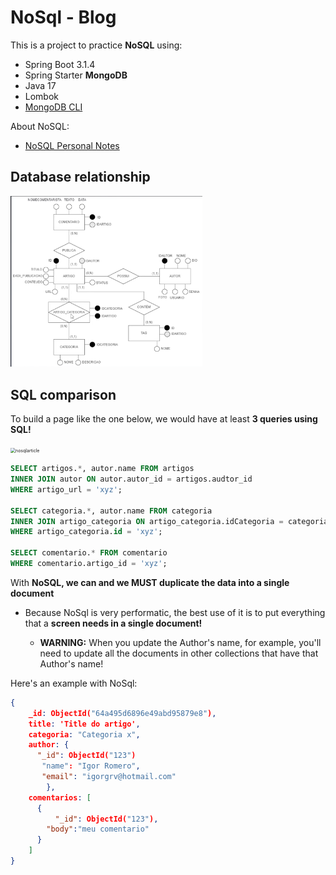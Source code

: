 # NoSql - Blog
This is a project to practice **NoSQL** using:

* Spring Boot 3.1.4
* Spring Starter **MongoDB**
* Java 17
* Lombok
* [MongoDB CLI](https://github.com/igorgrv/NotesInGeneral/blob/master/NoSQL/README.md#instalando-cli)



About NoSQL:

* [NoSQL Personal Notes](https://github.com/igorgrv/NotesInGeneral/blob/master/NoSQL/README.md#comandos)

## Database relationship

<img src="./src/main/resources/static/sqlArticle.png" alt="sqlArticle" style="zoom:30%;" />

## SQL comparison

To build a page like the one below, we would have at least **3 queries using SQL!**

<img src="/Users/igorgomesromerovilela/Development/PROJECTS/myProjects/NoSqlBlog/src/main/resources/static/nosqlarticle.png" alt="nosqlarticle" style="zoom:50%;" />

```sql
SELECT artigos.*, autor.name FROM artigos
INNER JOIN autor ON autor.autor_id = artigos.audtor_id
WHERE artigo_url = 'xyz';

SELECT categoria.*, autor.name FROM categoria
INNER JOIN artigo_categoria ON artigo_categoria.idCategoria = categoria.id
WHERE artigo_categoria.id = 'xyz';

SELECT comentario.* FROM comentario
WHERE comentario.artigo_id = 'xyz';
```



With **NoSQL, we can and we MUST duplicate the data into a single document**

* Because NoSql is very performatic, the best use of it is to put everything that a **screen needs in a single document!**

  * **WARNING:** When you update the Author's name, for example, you'll need to update all the documents in other collections that have that Author's name!

Here's an example with NoSql:

```json
{
    _id: ObjectId("64a495d6896e49abd95879e8"),
    title: 'Title do artigo',
    categoria: "Categoria x", 
    author: {
      "_id": ObjectId("123")
       "name": "Igor Romero",
       "email": "igorgrv@hotmail.com"
 		},
    comentarios: [
      {
	      "_id": ObjectId("123"),
        "body":"meu comentario"
      }
    ]
}
```



